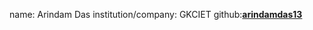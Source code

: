 name: Arindam Das
institution/company: GKCIET
github:[**arindamdas13**](https://github.com/arindamdas13)
